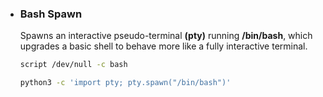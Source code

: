 - ### Bash Spawn <br/>
  Spawns an interactive pseudo-terminal **(pty)** running **/bin/bash**, which upgrades a basic shell to behave more like a fully interactive terminal. <br/>

  ```bash
  script /dev/null -c bash
  ```

  ```bash
  python3 -c 'import pty; pty.spawn("/bin/bash")'
  ```
  
